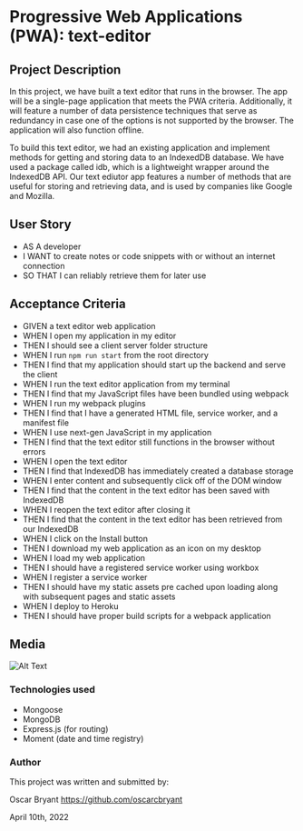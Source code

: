 # Progressive Web Applications (PWA): text-editor

## Project Description

In this project, we have built a text editor that runs in the browser. The app will be a single-page application that meets the PWA criteria. Additionally, it will feature a number of data persistence techniques that serve as redundancy in case one of the options is not supported by the browser. The application will also function offline.



To build this text editor, we had an existing application and implement methods for getting and storing data to an IndexedDB database. We have used a package called idb, which is a lightweight wrapper around the IndexedDB API. Our text ediutor app features a number of methods that are useful for storing and retrieving data, and is used by companies like Google and Mozilla.

## User Story

- AS A developer
- I WANT to create notes or code snippets with or without an internet connection
- SO THAT I can reliably retrieve them for later use


## Acceptance Criteria

- GIVEN a text editor web application
- WHEN I open my application in my editor
- THEN I should see a client server folder structure
- WHEN I run `npm run start` from the root directory
- THEN I find that my application should start up the backend and serve the client
- WHEN I run the text editor application from my terminal
- THEN I find that my JavaScript files have been bundled using webpack
- WHEN I run my webpack plugins
- THEN I find that I have a generated HTML file, service worker, and a manifest file
- WHEN I use next-gen JavaScript in my application
- THEN I find that the text editor still functions in the browser without errors
- WHEN I open the text editor
- THEN I find that IndexedDB has immediately created a database storage
- WHEN I enter content and subsequently click off of the DOM window
- THEN I find that the content in the text editor has been saved with IndexedDB
- WHEN I reopen the text editor after closing it
- THEN I find that the content in the text editor has been retrieved from our IndexedDB
- WHEN I click on the Install button
- THEN I download my web application as an icon on my desktop
- WHEN I load my web application
- THEN I should have a registered service worker using workbox
- WHEN I register a service worker
- THEN I should have my static assets pre cached upon loading along with subsequent pages and static assets
- WHEN I deploy to Heroku
- THEN I should have proper build scripts for a webpack application


## Media

![Alt Text](assets/socialapi.gif)

### Technologies used
- Mongoose
- MongoDB
- Express.js (for routing)
- Moment (date and time registry)

### Author

This project was written and submitted by:

Oscar Bryant https://github.com/oscarcbryant

April 10th, 2022
